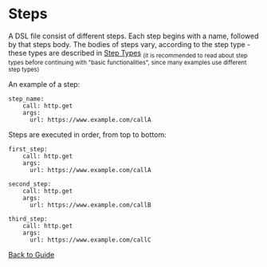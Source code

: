 # Steps

A DSL file consist of different steps. Each step begins with a name, followed by that steps body. 
The bodies of steps vary, according to the step type - these types are described in [Step Types](../GUIDE.md#Step-types) 
<sub>(it is recommended to read about step types before continuing with "basic functionalities", since many examples use different step types)<sub>

An example of a step:
```
step_name:
    call: http.get
    args:
      url: https://www.example.com/callA
```

Steps are executed in order, from top to bottom:

```
first_step:
    call: http.get
    args:
      url: https://www.example.com/callA

second_step:
    call: http.get
    args:
      url: https://www.example.com/callB

third_step:
    call: http.get
    args:
      url: https://www.example.com/callC
```

[Back to Guide](../GUIDE.md#Writing-DSL-files)
